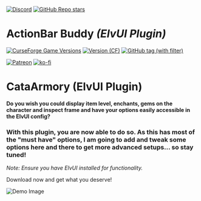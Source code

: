 [![Discord](https://img.shields.io/discord/1162274244487561216?style=for-the-badge&logo=discord&label=Discord)](https://repoocreforged.dev/discord) [![GitHub Repo stars](https://img.shields.io/github/stars/repooc/ElvUI_CataArmory?style=for-the-badge&logo=github)](https://github.com/Repooc/ElvUI_CataArmory)

# **ActionBar Buddy *(ElvUI Plugin)***
[![CurseForge Game Versions](https://img.shields.io/curseforge/game-versions/678586?style=for-the-badge&logo=curseforge)](https://curseforge.com/wow/addons/actionbar-buddy-elvui-plugin) [![Version (CF)](https://img.shields.io/curseforge/v/678586?style=for-the-badge&logo=curseforge)](https://curseforge.com/wow/addons/actionbar-buddy-elvui-plugin) [![GitHub tag (with filter)](https://img.shields.io/github/v/tag/Repooc/ElvUI_CataArmory?logo=github&label=Version&style=for-the-badge)](https://github.com/Repooc/ElvUI_CataArmory/tags)


[![Patreon](https://img.shields.io/badge/Patreon-F96854?style=for-the-badge&logo=patreon&logoColor=white)](https://www.patreon.com/repoocreforged) [![ko-fi](https://img.shields.io/badge/_-KO--FI-red?style=for-the-badge&logo=ko-fi&logoColor=white)](https://ko-fi.com/repoocreforged) 


# CataArmory (ElvUI Plugin)

**Do you wish you could display item level, enchants, gems on the character and inspect frame and have your options easily accessible in the ElvUI config?**  

### With this plugin, you are now able to do so. As this has most of the "must have" options, I am going to add and tweak some options here and there to get more advanced setups... so stay tuned!

*Note: Ensure you have ElvUI installed for functionality.*

Download now and get what you deserve!

![Demo Image](https://i.imgur.com/yunesLW.png)
